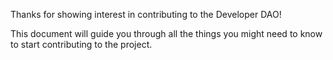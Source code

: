 Thanks for showing interest in contributing to the Developer DAO!

This document will guide you through all the things you might need to know to
start contributing to the project.
